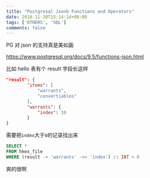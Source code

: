 ```yaml
---
title: "Postgresql Jsonb Functions and Operators"
date: 2018-11-30T15:14:14+08:00
tags: ['OTHERS', 'SQL']
comments: false
---
```


PG 对 json 的支持真是美如画

https://www.postgresql.org/docs/9.5/functions-json.html

比如 hello 表有个 result 字段长这样

```json
"result": {
        "items": [
            "warrants",
            "convertiables"
        ],
        "warrants": {
            "index": 10
        }
}
```

需要把`index`大于`0`的记录找出来

```sql
SELECT *
FROM hkex_file
WHERE (result -> 'warrants' ->> 'index') :: INT > 0
```

爽的很啊